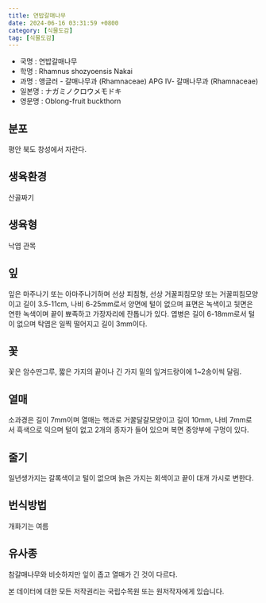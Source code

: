 ```yaml
---
title: 연밥갈매나무
date: 2024-06-16 03:31:59 +0800
category: [식물도감]
tag: [식물도감]
---
```




- 국명 : 연밥갈매나무
- 학명 : Rhamnus shozyoensis Nakai
- 과명 : 앵글러 - 갈매나무과 (Rhamnaceae) APG Ⅳ- 갈매나무과 (Rhamnaceae)
- 일본명 : ナガミノクロウメモドキ
- 영문명 : Oblong-fruit buckthorn


## 분포
평안 북도 창성에서 자란다.
## 생육환경
산골짜기
## 생육형
낙엽 관목
## 잎
잎은 마주나기 또는 아마주나기하며 선상 피침형, 선상 거꿀피침모양 또는 거꿀피침모양이고 길이 3.5-11cm, 나비 6-25mm로서 양면에 털이 없으며 표면은 녹색이고 뒷면은 연한 녹색이며 끝이 뾰족하고 가장자리에 잔톱니가 있다. 엽병은 길이 6-18mm로서 털이 없으며 탁엽은 일찍 떨어지고 길이 3mm이다.
## 꽃
꽃은 암수딴그루, 짧은 가지의 끝이나 긴 가지 밑의 잎겨드랑이에 1~2송이씩 달림.
## 열매
소과경은 길이 7mm이며 열매는 핵과로 거꿀달걀모양이고 길이 10mm, 나비 7mm로서 흑색으로 익으며 털이 없고 2개의 종자가 들어 있으며 복면 중앙부에 구멍이 있다.
## 줄기
일년생가지는 갈록색이고 털이 없으며 늙은 가지는 회색이고 끝이 대개 가시로 변한다.
## 번식방법
개화기는 여름
## 유사종
참갈매나무와 비슷하지만 잎이 좁고 열매가 긴 것이 다르다.






본 데이터에 대한 모든 저작권리는 국립수목원 또는 원저작자에게 있습니다.
